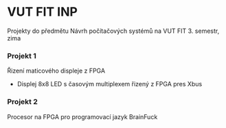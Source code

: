 # VUT FIT INP

Projekty do předmětu Návrh počítačových systémů na VUT FIT 3. semestr, zima

### Projekt 1 
Řizení maticového displeje z FPGA
- Displej 8x8 LED s časovým multiplexem řizený z FPGA pres Xbus

### Projekt 2
Procesor na FPGA pro programovací jazyk BrainFuck